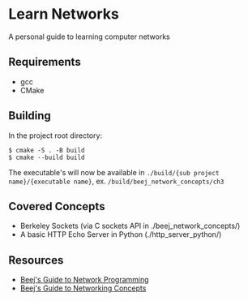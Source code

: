# Learn Networks
A personal guide to learning computer networks

## Requirements
- gcc
- CMake

## Building
In the project root directory:
```
$ cmake -S . -B build
$ cmake --build build
```
The executable's will now be available in `./build/{sub project name}/{executable name}`, ex. `/build/beej_network_concepts/ch3`

## Covered Concepts
- Berkeley Sockets (via C sockets API in ./beej_network_concepts/)
- A basic HTTP Echo Server in Python (./http_server_python/)

## Resources
- [Beej's Guide to Network Programming](https://beej.us/guide/bgnet/)
- [Beej's Guide to Networking Concepts](https://beej.us/guide/bgnet0/)